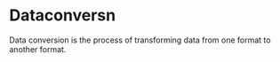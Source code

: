 # Dataconversn
Data conversion is the process of transforming data from one format to another format.
